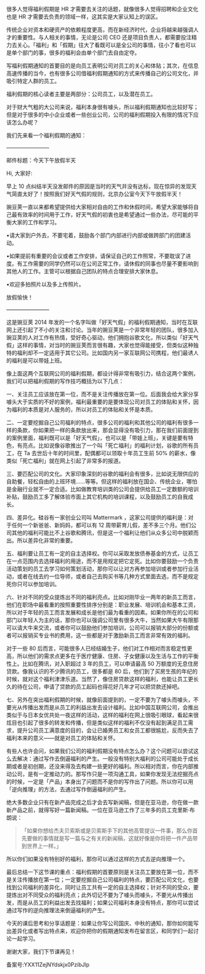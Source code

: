 很多人觉得福利假期是 HR 才需要去关注的话题，就像很多人觉得招聘和企业文化也是 HR 才需要去负责的领域一样，这其实是大家认知上的误区。

传统企业对资本和硬资产的依赖程度更高，而在新经济时代，企业将越来越强调人才的重要性。与人相关的事情，无论是公司 CEO 还是项目负责人，都需要投注精力去关心。「福利」和「假期」往大了看既可以是全公司的事情，往小了看也可以是单个部门的事，很多的福利会由单个部门去自由定夺。

写福利假期通知的首要目的是向员工表明公司对员工的关心和体贴；其次，在信息高速传播的当今，也有很多公司借福利假期通知的方式来传播自己的公司文化，并吸引特定人群的员工。

福利假期的核心读者主要是两部分：公司员工，以及潜在员工。

对于财大气粗的大公司来说，福利本身很有噱头，所以福利假期通知也比较好写；但是对于很多的中小企业或者一些创业公司，公司的福利假期投入有限的情况下应该怎么办呢？

我们先来看一个福利假期的通知：

————————

邮件标题：今天下午放假半天

Hi, 大家好:

早上 10 点纠结半天没发邮件的原因是当时的天气并没有达标，现在惊异的发现天气简直太好了！按照我们好天气假的规则，北京办公室今天下午放假半天！

豌豆荚一直以来都希望提供给大家相对自由的工作和休假时间，希望大家能够将自己最有效率的时间用于工作，好天气假的初衷也是希望通过一些办法，尽可能的平衡大家的工作和学习。

•请大家到户外去，不要宅着，鼓励各个部门内部进行内部或做跨部门的团建活动。

•如果提前有重要的会议或者工作安排，请保证自己的工作照常，不要耽误了进度。有工作需要的同学仍然可以在公司正常工作，请休假的同事也尽量不要影响到其他人的工作。主管可以根据自己团队的特点合理安排大家休息。

•欢迎多拍照片以及多上传照片。

放假愉快！

————————

这是豌豆荚 2014 年发的一个名字叫做「好天气假」的福利假期通知，当时在互联网上还引起了不小的关注和讨论。当年的豌豆荚是一个非常年轻的团队，很多加入豌豆荚的人对工作有热情，受好奇心驱动，他们拥抱谷歌文化，所以类似「好天气假」这样的事情，对当时的豌豆荚而言很有趣，大家也觉得能接受，但类似这种独特的福利却不一定适用于其它公司。比如国内另一家互联网公司携程，他们最诱人的福利是可以带娃上班。

像上面这两个互联网公司的福利假期，都设计得非常有吸引力，结合这两个案例，我们可以把福利假期的写作技巧概括为以下几点：

一、关注员工应该放在第一位，而不是关注传播放在第一位。后面我会给大家分享噱头大于实质的不好的案例，福利最重要的是要体现公司对员工的体贴和关怀，因为福利的本质是对人服务的，所以对员工的体贴和关怀是本质。

二、一定要挖掘自己公司福利的特点，很多公司的福利和其他公司的福利有很多一样的条款，你如果把一样的条款放出来，那会显得没有吸引力，那在我们前面提到的案例里面，福利既可以是「好天气假」，也可以是「带娃上班」，关键是要有特色，有亮点。比如说像谷歌推出了一个叫「死亡福利」的福利计划，谷歌的所有员工，在 Ta 去世后十年的时间里，配偶都可以领取十年员工生前 50\% 的薪水，像类似「死亡福利」就在网上引起了非常多的报道。

三、要匹配公司的文化。大家印象深刻的谷歌的福利会有很多，比如说无限供应的自助餐，轻松自由的上班环境……等等。但这样的福利放在国企、传统企业，哪怕是金融行业就不一定合适。比如做教育培训类的公司会提供给员工一定数额的培训补贴，鼓励员工多了解体验市面上其它机构的培训课程，以及鼓励员工的自我成长。

四、差异化。硅谷有一家创业公司叫 Mattermark ，这家公司提供的福利是：对于任何一个新爸爸、新妈妈，都可以有 12 周带薪育儿假，差不多三个月。他们公司其他的福利可能比不上谷歌和腾讯，但是这一个福利让他们从众多公司中脱颖而出。所以差异化非常的重要。

五、福利要让员工有一定的自主选择权。你可以采取发放债券基金的方式，让员工在一点范围内去选择福利的用途，而不是用规定把它定死。比如你要鼓励一个负责活动策划的员工去学习如何策划活动，那你可以让对方再参加培训或者参加行业活动，或者在线去约一位导师，或者自己去购买书等几种方式里面去选，而不是规定死你只可以参加培训。

六、针对不同的受众提炼出不同的福利亮点。比如对刚毕业一两年的新员工而言，他们在职场中最看重的按照重要性排序分别是：职业发展、培训机会和基本工资，所以对于年轻的员工而言发展和成长是他们最为看重的因素。如果你所在的公司和部门以年轻人为主的话，那你也可以强调公司里有很多大牛，当然如果大牛有限那可以请大牛来交流，或者你可以鼓励他们参加培训，公司可以报销大部分的份额或者可以报销买专业书的费用，这一些都是对于激励新员工而言非常有效的福利。

对于一些 80 后而言，可能很多人已经结婚生子，他们对工作相对而言稳定性更高，所以他们的需求点更多在于医疗健康、住房、子女健康以及生活与工作的平衡性上。比如在腾讯，对入职超过 3 年的员工，可以申请最高 50 万额度的无息住房贷款。像我认识的不少腾讯的员工，很多都是 80 后，他们到了买房生孩的年纪的时候，就对这个福利津津乐道。当然了，像住房贷款这样的福利，也能让员工更长久的待在公司，申请了贷款的员工起码也得花好几年才可以把贷款还掉吧。

七、另外在突出福利假期的时候，就像前面提到的，一定不要为了噱头而噱头，不要光从传播出发而是从员工的利益出发去设计福利。比如中国互联网公司，会推出类似于与日本女优共处一夜这样的活动，这样的福利在网上很吸引眼球，看起来很炫目也引起了很多的转发和传播，但是类似这样的福利不仅没有起到满足员工需求，提升公司员工满意度的目的，会让已婚男员工和女员工都很尴尬，反而失去了福利本来的意义——就是对员工的体贴和关怀。

有些人也许会问，如果我们公司的福利假期没有特点怎么办？这个问题可以尝试这么去解决：通过写作去倒逼福利的产生。一般没有特别大福利的公司可能处于成长期或者是初创期，还没来得及去构建一些更好的福利。所以相对而言，你在内部推动公司，是有一定推动力的。那写作只是一项沟通工具，如果你发现无法挖掘亮点的时候，一定是「产品」本身出了问题而不是你的写作出了问题。所以你可以用「逆向推理」的方法，去通过写作倒逼福利的产生。

绝大多数企业只有在新产品完成之后才会去写新闻稿，但是在亚马逊，你在做一款新产品之前，就得写好一篇新闻稿。一位在亚马逊工作了三年多的员工克里斯·布朗说：

> 「如果你想给杰夫贝索斯或是贝索斯手下的其他高管提议一件事，那么你首先要做的事情就是写一篇与之有关的新闻稿，这就好像是你将把一件产品带到世界上一样。」

所以你们如果没有特别好的福利，那你可以通过这样的方式去逆向推理一个。

最后总结一下这节课的重点：福利假期的首要原则是关注员工要放在第一位，而不是关注传播放在第一位；一定要挖掘自己公司福利的特点，要匹配公司文化，也要找到公司福利的差异化，同时让员工共有一定的自主选择权；针对不同的受众，要提炼出对不同受众的福利亮点；此外切记不要为了噱头而噱头，不要光从传播出发，而是从员工的利益出发去找福利；如果公司福利本身没有特点，那你可以尝试通过写作的逆向推理法来倒逼福利的产生。

今天的课后思考和分享话题是：如果让你写公司国庆、中秋的通知，那你如何能写出差异化或者写出特点来，欢迎你把你的假期通知发布在留言区，和同学们一起讨论一起学习。

谢谢大家，我们下节课再见！

备案号:YXX11ZejNYdskjx0PzibJlp